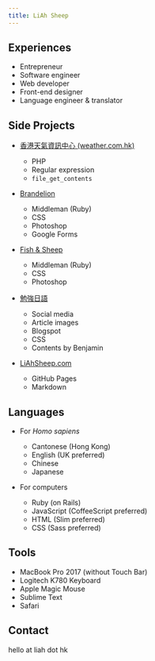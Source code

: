 ```yaml
---
title: LiAh Sheep
---
```


## Experiences

- Entrepreneur
- Software engineer
- Web developer
- Front-end designer
- Language engineer & translator

## Side Projects

- [香港天氣資訊中心 (weather.com.hk)](http://www.weather.com.hk/)
    - PHP
    - Regular expression
    - `file_get_contents`

- [Brandelion](http://brandelion.co/)
    - Middleman (Ruby)
    - CSS
    - Photoshop
    - Google Forms

- [Fish & Sheep](http://fish.liahsheep.com/)
    - Middleman (Ruby)
    - CSS
    - Photoshop
    
- [勉強日語](http://benkyou-japanese.blogspot.com/)
    - Social media
    - Article images
    - Blogspot
    - CSS
    - Contents by Benjamin

- [LiAhSheep.com](http://liahsheep.com/)
    - GitHub Pages
    - Markdown
    
## Languages

- For *Homo sapiens*
    - Cantonese (Hong Kong)
    - English (UK preferred)
    - Chinese
    - Japanese
        
- For computers</div>
    - Ruby (on Rails)
    - JavaScript (CoffeeScript preferred)
    - HTML (Slim preferred)
    - CSS (Sass preferred)
        
## Tools

- MacBook Pro 2017 (without Touch Bar)
- Logitech K780 Keyboard
- Apple Magic Mouse
- Sublime Text
- Safari

## Contact

hello at liah dot hk
